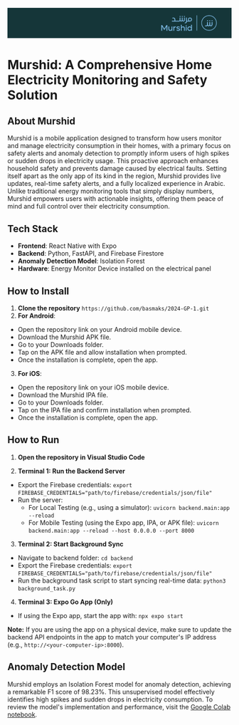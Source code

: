 ![Murshid App](banner.png)
# Murshid: A Comprehensive Home Electricity Monitoring and Safety Solution

## About Murshid

Murshid is a mobile application designed to transform how users monitor and manage electricity consumption in their homes, with a primary focus on safety alerts and anomaly detection to promptly inform users of high spikes or sudden drops in electricity usage. This proactive approach enhances household safety and prevents damage caused by electrical faults. Setting itself apart as the only app of its kind in the region, Murshid provides live updates, real-time safety alerts, and a fully localized experience in Arabic. Unlike traditional energy monitoring tools that simply display numbers, Murshid empowers users with actionable insights, offering them peace of mind and full control over their electricity consumption.

## Tech Stack 

- **Frontend**: React Native with Expo
- **Backend**: Python, FastAPI, and Firebase Firestore
- **Anomaly Detection Model**: Isolation Forest
- **Hardware**: Energy Monitor Device installed on the electrical panel

## How to Install

1. **Clone the repository** `https://github.com/basmaks/2024-GP-1.git`
2. **For Android**: 
  -   Open the repository link on your Android mobile device.
  -   Download the Murshid APK file.
  -   Go to your Downloads folder.
  -   Tap on the APK file and allow installation when prompted.
  -   Once the installation is complete, open the app.
3. **For iOS**: 
  -   Open the repository link on your iOS mobile device.
  -   Download the Murshid IPA file.
  -   Go to your Downloads folder.
  -   Tap on the IPA file and confirm installation when prompted.
  -   Once the installation is complete, open the app.

## How to Run 

1. **Open the repository in Visual Studio Code** 

2. **Terminal 1: Run the Backend Server**
  - Export the Firebase credentials: `export FIREBASE_CREDENTIALS="path/to/firebase/credentials/json/file"`
  - Run the server:
    - For Local Testing (e.g., using a simulator): `uvicorn backend.main:app --reload`
    - For Mobile Testing (using the Expo app, IPA, or APK file): `uvicorn backend.main:app --reload --host 0.0.0.0 --port 8000`

3. **Terminal 2: Start Background Sync**
  - Navigate to backend folder: `cd backend`
  - Export the Firebase credentials: `export FIREBASE_CREDENTIALS="path/to/firebase/credentials/json/file"`
  - Run the background task script to start syncing real-time data: `python3 background_task.py`

4. **Terminal 3: Expo Go App (Only)**
  - If using the Expo app, start the app with: `npx expo start`


**Note:** If you are using the app on a physical device, make sure to update the backend API endpoints in the app to match your computer's IP address (e.g., `http://<your-computer-ip>:8000`). 

## Anomaly Detection Model

Murshid employs an Isolation Forest model for anomaly detection, achieving a remarkable F1 score of 98.23%. This unsupervised model effectively identifies high spikes and sudden drops in electricity consumption. To review the model's implementation and performance, visit the [Google Colab notebook](https://colab.research.google.com/drive/1z7yoQ8q5YFUIOsd1jvU6-UKr5BBlhWe4?usp=sharing).

